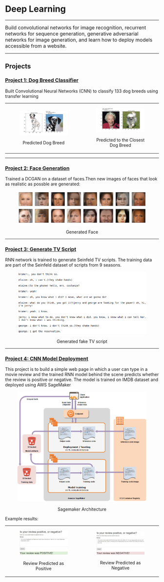# Deep Learning

---
<font size="3">
    
Build convolutional networks for image recognition, recurrent networks for sequence generation, generative adversarial networks for image generation, and learn how to deploy models accessible from a website.
</font>

---

## Projects

### [Project 1: Dog Breed Classifier](https://github.com/darrickz/Deep_Learning/tree/master/DLND-Dog-breed-Classifier)

Built Convolutional Neural Networks (CNN) to classify 133 dog breeds using transfer learning
<table><tr>
<td>

<figure>
    <img  src="./images/dog_breed.jpg" alt="Drawing" style="width: 450px;"/>
<p align="center">      
    Predicted Dog Breed
</p>
</figure></td>

<td><figure>    
    <img  src="./images/dog_breed1.jpg" alt="Drawing" style="width: 450px;"/>
    <p align="center">Predicted to the Closest Dog Breed</p>
</figure>
  </td>  </tr></table>

---

### [Project 2: Face Generation](https://github.com/darrickz/Deep_Learning/tree/master/DLND-project-face-generation)

Trained a DCGAN on a dataset of faces.Then new images of faces that look as realistic as possble are generated:

<figure>
    <kbd>
    <img  src="./images/face_generation.png" alt="Drawing" style="height: 500 width: 1000px;"/>
    </kbd>
   <p align="center">Generated Face</p>
</figure>

---
### [Project 3: Generate TV Script](https://github.com/darrickz/Deep_Learning/tree/master/DLND-project-tv-script-generation)


RNN network is trained to generate Seinfeld TV scripts. The training data are part of the Seinfeld dataset of scripts from 9 seasons. 
<figure>
    <kbd>
    <img  src="./images/generated_tv_script.png" alt="Drawing" style="height: 600 width: 1000px;"/>
    </kbd>
<p align="center">    
    Generated fake TV script
</p>
</figure>

---
### [Project 4: CNN Model Deployment](https://github.com/darrickz/Deep_Learning/tree/master/DLND-sagemaker-deployment)

This project is to build a simple web page in which a user can type in a movie review and the trained RNN model behind the scene predicts whether the review is positive or negative. The model is trained on IMDB dataset and deployed using AWS SageMaker

<figure>
    <img  src="./images/sagemaker-architecture.png" alt="Drawing" style="width: 450px;"/>
    <p align="center">  Sagemaker Architecture</p>
</figure>


Example results:
<table><tr>
<td>

<figure>
    <kbd>
    <img  src="./images/review1.JPG" alt="Drawing" style="width: 450px;"/>
    </kbd>        
    <p align="center">Review Predicted as Positive</p>
</figure></td>

<td><figure>    
    <kbd>
    <img  src="./images/review2.JPG" alt="Drawing" style="width: 450px;"/>
    </kbd>
    <p align="center">Review Predicted as Negative</p>
</figure>
  </td>  </tr></table>
